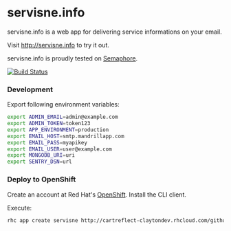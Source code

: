 servisne.info
=============

servisne.info is a web app for delivering service informations on your email.

Visit http://servisne.info to try it out.

servisne.info is proudly tested on [Semaphore](https://semaphoreapp.com/strika/servisne-info).

[![Build
Status](https://semaphoreapp.com/api/v1/projects/f451e93c-2dfe-4f5e-bc2f-1b481f9cab9c/196908/badge.png)](https://semaphoreapp.com)

### Development

Export following environment variables:

```bash
export ADMIN_EMAIL=admin@example.com
export ADMIN_TOKEN=token123
export APP_ENVIRONMENT=production
export EMAIL_HOST=smtp.mandrillapp.com
export EMAIL_PASS=myapikey
export EMAIL_USER=user@example.com
export MONGODB_URI=uri
export SENTRY_DSN=url
```

### Deploy to OpenShift

Create an account at Red Hat's [OpenShift](https://openshift.redhat.com). Install the CLI client.

Execute:
```bash
rhc app create servisne http://cartreflect-claytondev.rhcloud.com/github/openshift-cartridges/clojure-cartridge --from-code https://github.com/strika/servisne.info.git
```

